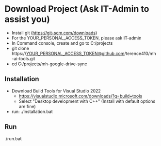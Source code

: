 # Download Project (Ask IT-Admin to assist you)
- Install git (https://git-scm.com/downloads)
- For the YOUR_PERSONAL_ACCESS_TOKEN, please ask IT-admin
- In Command console, create and go to C:/projects
- git clone https://YOUR_PERSONAL_ACCESS_TOKEN@github.com/terence410/mh-ai-tools.git 
- cd C:/projects/mh-google-drive-sync

## Installation
- Download Build Tools for Visual Studio 2022
    - https://visualstudio.microsoft.com/downloads/?q=build+tools
    - Select "Desktop development with C++" (Install with default options are fine)
- run: ./installation.bat

## Run
./run.bat